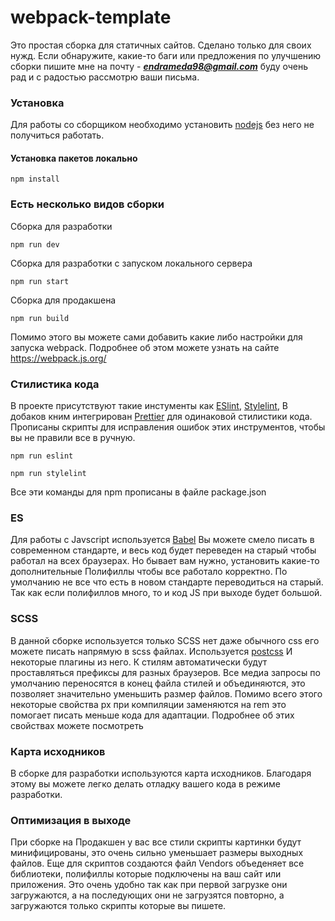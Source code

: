 # webpack-template

Это простая сборка для статичных сайтов. Сделано только для своих нужд.
Если обнаружите, какие-то баги или предложения по улучшению сборки пишите мне на почту - ***endrameda98@gmail.com*** буду очень рад и с радостью рассмотрю ваши письма. 

### Установка
Для работы со сборщиком необходимо установить [nodejs](https://nodejs.org/en/) без него не получиться работать. 

#### Установка пакетов локально 
```
npm install
```

### Есть несколько видов сборки
Сборка для разработки
```
npm run dev
```
Сборка для разработки с запуском локального сервера
```
npm run start
```
Сборка для продакшена
```
npm run build
```
Помимо этого вы можете сами добавить какие либо настройки для запуска webpack. Подробнее об этом можете узнать на сайте <https://webpack.js.org/>

### Стилистика кода
В проекте присутствуют такие инстументы как [ESlint](https://eslint.org/), [Stylelint](https://stylelint.io/), В добаков кним интегрирован [Prettier](https://prettier.io/) для одинаковой стилистики кода. Прописаны скрипты для исправления ошибок этих инструментов, чтобы вы не правили все в ручную.
```
npm run eslint
```
```
npm run stylelint
```
Все эти команды для npm прописаны в файле package.json

### ES
Для работы с Javscript используется [Babel](https://babeljs.io/) Вы можете смело писать в современном стандарте, и весь код будет переведен на старый чтобы работал на всех браузерах. Но бывает вам нужно, установить какие-то дополнительные Полифиллы чтобы все работало корректно. По умолчанию не все что есть в новом стандарте переводиться на старый. Так как если полифиллов много, то и код JS при выходе будет большой. 

### SCSS
В данной сборке используется только SCSS нет даже обычного css его можете писать напрямую в scss файлах. Используется [postcss](https://postcss.org/) И некоторые плагины из него. К стилям автоматически будут проставляться префиксы для разных браузеров. Все медиа запросы по умолчанию переносятся в конец файла стилей и объединяются, это позволяет значительно уменьшить размер файлов.
Помимо всего этого некоторые свойства px при компиляции заменяются на rem это помогает писать меньше кода для адаптации. Подробнее об этих свойствах можете посмотреть

### Карта исходников
В сборке для разработки используются карта исходников. Благодаря этому вы можете легко делать отладку вашего кода в режиме разработки.

### Оптимизация в выходе
При сборке на Продакшен у вас все стили скрипты картинки будут минифицированы, это очень сильно уменьшает размеры выходных файлов.
Еще для скриптов создаются файл Vendors объеденяет все библиотеки, полифиллы которые подключены на ваш сайт или приложения. Это очень удобно так как при первой загрузке они загружаются, а на последующих они не загрузятся повторно, а загружаются только скрипты которые вы пишете.